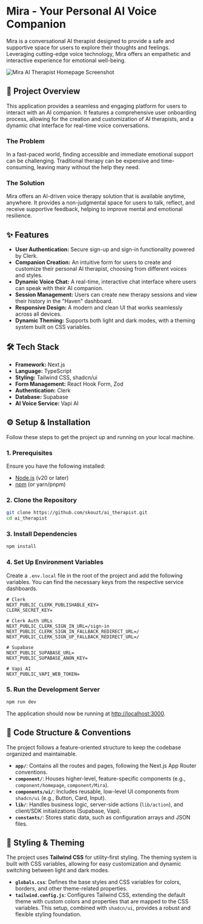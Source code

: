 # Mira - Your Personal AI Voice Companion

Mira is a conversational AI therapist designed to provide a safe and supportive space for users to explore their thoughts and feelings. Leveraging cutting-edge voice technology, Mira offers an empathetic and interactive experience for emotional well-being.

![Mira AI Therapist Homepage Screenshot](https://i.postimg.cc/MHGnCV27/Screenshot-2025-10-09-035104.png)


## 🚀 Project Overview

This application provides a seamless and engaging platform for users to interact with an AI companion. It features a comprehensive user onboarding process, allowing for the creation and customization of AI therapists, and a dynamic chat interface for real-time voice conversations.

### The Problem

In a fast-paced world, finding accessible and immediate emotional support can be challenging. Traditional therapy can be expensive and time-consuming, leaving many without the help they need.

### The Solution

Mira offers an AI-driven voice therapy solution that is available anytime, anywhere. It provides a non-judgmental space for users to talk, reflect, and receive supportive feedback, helping to improve mental and emotional resilience.

## ✨ Features

- **User Authentication:** Secure sign-up and sign-in functionality powered by Clerk.
- **Companion Creation:** An intuitive form for users to create and customize their personal AI therapist, choosing from different voices and styles.
- **Dynamic Voice Chat:** A real-time, interactive chat interface where users can speak with their AI companion.
- **Session Management:** Users can create new therapy sessions and view their history in the "Haven" dashboard.
- **Responsive Design:** A modern and clean UI that works seamlessly across all devices.
- **Dynamic Theming:** Supports both light and dark modes, with a theming system built on CSS variables.

## 🛠️ Tech Stack

- **Framework:** Next.js
- **Language:** TypeScript
- **Styling:** Tailwind CSS, shadcn/ui
- **Form Management:** React Hook Form, Zod
- **Authentication:** Clerk
- **Database:** Supabase
- **AI Voice Service:** Vapi AI

## ⚙️ Setup & Installation

Follow these steps to get the project up and running on your local machine.

### 1. Prerequisites

Ensure you have the following installed:
- [Node.js](https://nodejs.org/en/) (v20 or later)
- [npm](https://www.npmjs.com/) (or yarn/pnpm)

### 2. Clone the Repository

```bash
git clone https://github.com/skouzt/ai_therapist.git
cd ai_therapist
```

### 3. Install Dependencies

```bash
npm install
```

### 4. Set Up Environment Variables

Create a `.env.local` file in the root of the project and add the following variables. You can find the necessary keys from the respective service dashboards.

```env
# Clerk
NEXT_PUBLIC_CLERK_PUBLISHABLE_KEY=
CLERK_SECRET_KEY=

# Clerk Auth URLs
NEXT_PUBLIC_CLERK_SIGN_IN_URL=/sign-in
NEXT_PUBLIC_CLERK_SIGN_IN_FALLBACK_REDIRECT_URL=/
NEXT_PUBLIC_CLERK_SIGN_UP_FALLBACK_REDIRECT_URL=/

# Supabase
NEXT_PUBLIC_SUPABASE_URL=
NEXT_PUBLIC_SUPABASE_ANON_KEY=

# Vapi AI
NEXT_PUBLIC_VAPI_WEB_TOKEN=
```

### 5. Run the Development Server

```bash
npm run dev
```

The application should now be running at [http://localhost:3000](http://localhost:3000).

## 📂 Code Structure & Conventions

The project follows a feature-oriented structure to keep the codebase organized and maintainable.

- **`app/`**: Contains all the routes and pages, following the Next.js App Router conventions.
- **`component/`**: Houses higher-level, feature-specific components (e.g., `component/homepage`, `component/Mira`).
- **`components/ui/`**: Includes reusable, low-level UI components from `shadcn/ui` (e.g., Button, Card, Input).
- **`lib/`**: Handles business logic, server-side actions (`lib/action`), and client/SDK initializations (Supabase, Vapi).
- **`constants/`**: Stores static data, such as configuration arrays and JSON files.

## 🎨 Styling & Theming

The project uses **Tailwind CSS** for utility-first styling. The theming system is built with CSS variables, allowing for easy customization and dynamic switching between light and dark modes.

- **`globals.css`**: Defines the base styles and CSS variables for colors, borders, and other theme-related properties.
- **`tailwind.config.js`**: Configures Tailwind CSS, extending the default theme with custom colors and properties that are mapped to the CSS variables. This setup, combined with `shadcn/ui`, provides a robust and flexible styling foundation.
